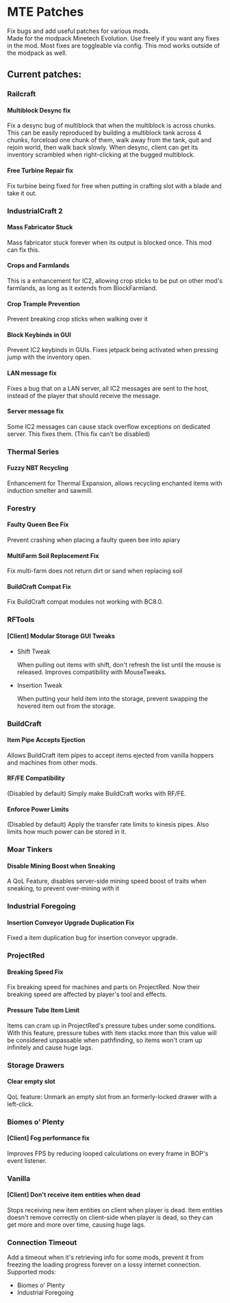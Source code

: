 # MTE Patches
Fix bugs and add useful patches for various mods.  
Made for the modpack Minetech Evolution. Use freely if you want any fixes in the mod. Most fixes are toggleable via config. 
This mod works outside of the modpack as well.  
## Current patches:  
### Railcraft
#### Multiblock Desync fix  
  Fix a desync bug of multiblock that when the multiblock is across chunks.
  This can be easily reproduced by building a multiblock tank across 4 chunks, forceload one chunk of them, walk away from the tank, quit and rejoin world, then walk back slowly. 
  When desync, client can get its inventory scrambled when right-clicking at the bugged multiblock.  
  
#### Free Turbine Repair fix  
  Fix turbine being fixed for free when putting in crafting slot with a blade and take it out.

### IndustrialCraft 2
#### Mass Fabricator Stuck  
Mass fabricator stuck forever when its output is blocked once. This mod can fix this.  
#### Crops and Farmlands  
This is a enhancement for IC2, allowing crop sticks to be put on other mod's farmlands, as long as it extends from BlockFarmland.  
#### Crop Trample Prevention
Prevent breaking crop sticks when walking over it  
#### Block Keybinds in GUI  
Prevent IC2 keybinds in GUIs. Fixes jetpack being activated when pressing jump with the inventory open.  
#### LAN message fix
Fixes a bug that on a LAN server, all IC2 messages are sent to the host, instead of the player that should receive the message.  

#### Server message fix
Some IC2 messages can cause stack overflow exceptions on dedicated server. This fixes them. (This fix can't be disabled)  

### Thermal Series
#### Fuzzy NBT Recycling  
Enhancement for Thermal Expansion, allows recycling enchanted items with induction smelter and sawmill.  

### Forestry  
#### Faulty Queen Bee Fix  
Prevent crashing when placing a faulty queen bee into apiary  
#### MultiFarm Soil Replacement Fix
Fix multi-farm does not return dirt or sand when replacing soil  
#### BuildCraft Compat Fix
Fix BuildCraft compat modules not working with BC8.0.  

### RFTools
#### [Client] Modular Storage GUI Tweaks  
- Shift Tweak  

  When pulling out items with shift, don't refresh the list until the mouse is released.  Improves compatibility with MouseTweaks.  

- Insertion Tweak  

  When putting your held item into the storage, prevent swapping the hovered item out from the storage.

### BuildCraft
#### Item Pipe Accepts Ejection
Allows BuildCraft item pipes to accept items ejected from vanilla hoppers and machines from other mods.  
#### RF/FE Compatibility
(Disabled by default) Simply make BuildCraft works with RF/FE.  
#### Enforce Power Limits
(Disabled by default) Apply the transfer rate limits to kinesis pipes. Also limits how much power can be stored in it.  

### Moar Tinkers
#### Disable Mining Boost when Sneaking
A QoL Feature, disables server-side mining speed boost of traits when sneaking, to prevent over-mining with it  

### Industrial Foregoing
#### Insertion Conveyor Upgrade Duplication Fix
Fixed a item duplication bug for insertion conveyor upgrade.  

### ProjectRed
#### Breaking Speed Fix
Fix breaking speed for machines and parts on ProjectRed. Now their breaking speed are affected by player's tool and effects.  
#### Pressure Tube Item Limit
Items can cram up in ProjectRed's pressure tubes under some conditions.  
With this feature, pressure tubes with item stacks more than this value will be considered unpassable when pathfinding, so items won't cram up infinitely and cause huge lags.  

### Storage Drawers
#### Clear empty slot
QoL feature: Unmark an empty slot from an formerly-locked drawer with a left-click.  

### Biomes o' Plenty
#### [Client] Fog performance fix
Improves FPS by reducing looped calculations on every frame in BOP's event listener.  

### Vanilla
#### [Client] Don't receive item entities when dead
Stops receiving new item entities on client when player is dead. Item entities doesn't remove correctly on client-side when player is dead, so they can get more and more over time, causing huge lags.  

### Connection Timeout
Add a timeout when it's retrieving info for some mods, prevent it from freezing the loading progress forever on a lossy internet connection.  
Supported mods:  
- Biomes o' Plenty  
- Industrial Foregoing  
